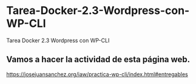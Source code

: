 # Tarea-Docker-2.3-Wordpress-con-WP-CLI
Tarea Docker 2.3 Wordpress con WP-CLI

## Vamos a hacer la actividad de esta página web.
https://josejuansanchez.org/iaw/practica-wp-cli/index.html#entregables

